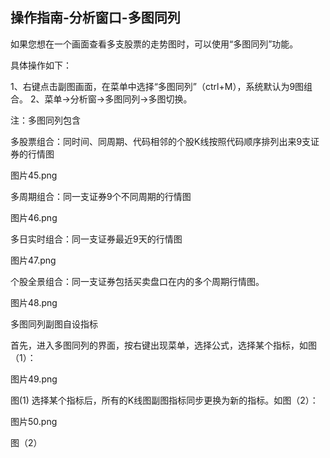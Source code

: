 ## 操作指南-分析窗口-多图同列

如果您想在一个画面查看多支股票的走势图时，可以使用“多图同列”功能。

具体操作如下：

1、右键点击副图画面，在菜单中选择“多图同列”（ctrl+M），系统默认为9图组合。
2、菜单→分析窗→多图同列→多图切换。

注：多图同列包含

多股票组合：同时间、同周期、代码相邻的个股K线按照代码顺序排列出来9支证券的行情图

图片45.png


多周期组合：同一支证券9个不同周期的行情图


图片46.png


多日实时组合：同一支证券最近9天的行情图

图片47.png


个股全景组合：同一支证券包括买卖盘口在内的多个周期行情图。 


图片48.png

多图同列副图自设指标

首先，进入多图同列的界面，按右键出现菜单，选择公式，选择某个指标，如图（1）：

图片49.png


图(1)
选择某个指标后，所有的K线图副图指标同步更换为新的指标。如图（2）：

图片50.png


图（2）
